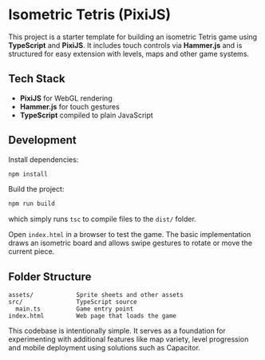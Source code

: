 # Isometric Tetris (PixiJS)

This project is a starter template for building an isometric Tetris game using **TypeScript** and **PixiJS**. It includes touch controls via **Hammer.js** and is structured for easy extension with levels, maps and other game systems.

## Tech Stack
- **PixiJS** for WebGL rendering
- **Hammer.js** for touch gestures
- **TypeScript** compiled to plain JavaScript

## Development
Install dependencies:
```bash
npm install
```

Build the project:
```bash
npm run build
```
which simply runs `tsc` to compile files to the `dist/` folder.

Open `index.html` in a browser to test the game. The basic implementation draws an isometric board and allows swipe gestures to rotate or move the current piece.

## Folder Structure
```
assets/            Sprite sheets and other assets
src/               TypeScript source
  main.ts          Game entry point
index.html         Web page that loads the game
```

This codebase is intentionally simple. It serves as a foundation for experimenting with additional features like map variety, level progression and mobile deployment using solutions such as Capacitor.
